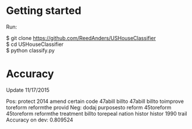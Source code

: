 Getting started
=========

Run:

$ git clone https://github.com/ReedAnders/USHouseClassifier  
$ cd USHouseClassifier  
$ python classify.py  

Accuracy
=========

Update 11/17/2015

Pos: protect 2014 amend certain code 47abill billto 47abill billto toimprove toreform reformthe provid
Neg: dodaj purposesto reform 45toreform 45toreform reformthe treatment billto torepeal nation histor histor 1990 trail
Accuracy on dev: 0.809524

